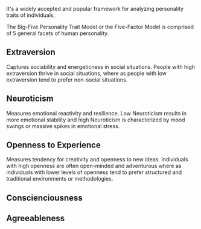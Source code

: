 It's a widely accepted and popular framework for analyzing personality traits of individuals.

The Big-Five Personality Trait Model or the Five-Factor Model is comprised of 5 general facets of human personality.
## Extraversion

Captures sociability and energeticness in social situations. People with high extraversion thrive in social situations, where as people with low extraversion tend to prefer non-social situations.
## Neuroticism

Measures emotional reactivity and resilience. Low Neuroticism results in more emotional stability and high Neuroticism is characterized by mood swings or massive spikes in emotional stress. 
## Openness to Experience

Measures tendency for creativity and openness to new ideas. Individuals with high openness are often open-minded and adventurous where as individuals with lower levels of openness tend to prefer structured and traditional environments or methodologies.
## Conscienciousness


## Agreeableness


